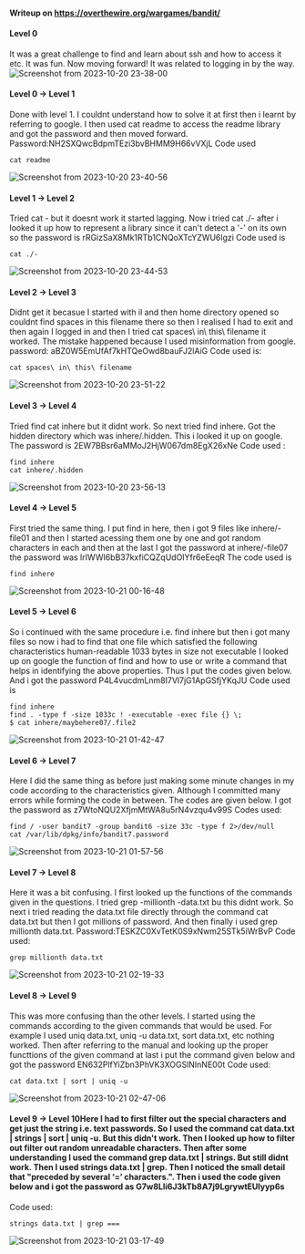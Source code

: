#### Writeup on https://overthewire.org/wargames/bandit/


#### Level 0

It was a great challenge to find and learn about ssh and how to access it etc. It was fun. Now moving forward!
It was related to logging in by the way.
![Screenshot from 2023-10-20 23-38-00](https://github.com/PML696/overthewire_bandit_writeup_PML/assets/138509535/c7d3a993-88c6-4c0c-8cbc-965161373488)

#### Level 0 -> Level 1

Done with level 1. I couldnt understand how to solve it at first then i learnt by referring to google.
I then used cat readme to access the readme library and got the password and then moved forward.
Password:NH2SXQwcBdpmTEzi3bvBHMM9H66vVXjL
Code used 
```
cat readme
```
![Screenshot from 2023-10-20 23-40-56](https://github.com/PML696/overthewire_bandit_writeup_PML/assets/138509535/000dce65-347e-4718-aedd-9c1beaa9cade)

#### Level 1 -> Level 2

Tried cat - but it doesnt work it started lagging.
Now i tried cat ./- after i looked it up how to represent a library since it can't detect a '-' on its own
so the password is rRGizSaX8Mk1RTb1CNQoXTcYZWU6lgzi
Code used is
```
cat ./-

```
![Screenshot from 2023-10-20 23-44-53](https://github.com/PML696/overthewire_bandit_writeup_PML/assets/138509535/95de76c3-bb8d-4192-b1b7-2349040362ee)

#### Level 2 -> Level 3

Didnt get it becasue I started with il and then home directory opened so couldnt find spaces in this filename there so then I realised I had to exit and then again I logged in and then I tried cat spaces\ in\ this\ filename it worked.
The mistake happened because I used misinformation from google.
password: aBZ0W5EmUfAf7kHTQeOwd8bauFJ2lAiG
Code used is:
```
cat spaces\ in\ this\ filename
```
![Screenshot from 2023-10-20 23-51-22](https://github.com/PML696/overthewire_bandit_writeup_PML/assets/138509535/3612a8af-e4cf-4ecb-b8ab-5fbcee7c83e5)

#### Level 3 -> Level 4

Tried find cat inhere but it didnt work. So next tried find inhere. Got the hidden directory which was inhere/.hidden. This i looked it up on google.
The password is 2EW7BBsr6aMMoJ2HjW067dm8EgX26xNe
Code used :
```
find inhere
cat inhere/.hidden
```
![Screenshot from 2023-10-20 23-56-13](https://github.com/PML696/overthewire_bandit_writeup_PML/assets/138509535/d3c731eb-2bdb-4912-a16d-be448eb3fa63)

#### Level 4 -> Level 5

First tried the same thing. I put find in here, then i got 9 files like inhere/-file01 and then I started acessing them one by one and got random characters in each and then at the last I got the password at inhere/-file07
the password was lrIWWI6bB37kxfiCQZqUdOIYfr6eEeqR
The code used is
```
find inhere
```
![Screenshot from 2023-10-21 00-16-48](https://github.com/PML696/overthewire_bandit_writeup_PML/assets/138509535/a854d62b-bfd7-44dd-88a1-7652cfa3f10b)

#### Level 5 -> Level 6

So i continued with the same procedure i.e. find inhere but then i got many files
so now i had to find that one file which satisfied the following characteristics
human-readable
1033 bytes in size
not executable
I looked up on google the function of find and how to use or write a command that helps in identifying the above properties. Thus I put the codes given below. And i got the password P4L4vucdmLnm8I7Vl7jG1ApGSfjYKqJU
Code used is
```
find inhere
find . -type f -size 1033c ! -executable -exec file {} \;
$ cat inhere/maybehere07/.file2
```
![Screenshot from 2023-10-21 01-42-47](https://github.com/PML696/overthewire_bandit_writeup_PML/assets/138509535/a7665031-ff69-4353-97f8-d7ee8b04c506)


#### Level 6 -> Level 7

Here I did the same thing as before just making some minute changes in my code according to the characteristics given. Although I committed many errors while forming the code in between. 
The codes are given below. I got the password as z7WtoNQU2XfjmMtWA8u5rN4vzqu4v99S
Codes used:
```
find / -user bandit7 -group bandit6 -size 33c -type f 2>/dev/null
cat /var/lib/dpkg/info/bandit7.password
```
![Screenshot from 2023-10-21 01-57-56](https://github.com/PML696/overthewire_bandit_writeup_PML/assets/138509535/1bff8d37-b4e4-45fd-ae6f-3aaba204cdd4)

#### Level 7 -> Level 8

Here it was a bit confusing. I first looked up the functions of the commands given in the questions. I tried grep -millionth -data.txt bu this didnt work. So next i tried reading the data.txt file directly through the command cat data.txt but then I got millions of password. And then finally i used grep millionth data.txt.
Password:TESKZC0XvTetK0S9xNwm25STk5iWrBvP
Code used:
```
grep millionth data.txt
```
![Screenshot from 2023-10-21 02-19-33](https://github.com/PML696/overthewire_bandit_writeup_PML/assets/138509535/a06025aa-3b22-465f-ac73-faede2852877)

#### Level 8 -> Level 9

This was more confusing than the other levels. I started using the commands according to the given commands that would be used. For example I used uniq data.txt, uniq -u data.txt, sort data.txt, etc nothing worked. Then after referring to the manual and looking up the proper functtions of the given command at last i put the command given below and got the password EN632PlfYiZbn3PhVK3XOGSlNInNE00t
Code used:
```
cat data.txt | sort | uniq -u
```
![Screenshot from 2023-10-21 02-47-06](https://github.com/PML696/overthewire_bandit_writeup_PML/assets/138509535/6b1e0938-7909-48d6-975d-2243ae8752d4)

#### Level 9 -> Level 10Here I had to first filter out  the special characters and get just the string i.e. text passwords. So I used the command cat data.txt | strings | sort | uniq -u. But this didn't work. Then I looked up how to filter out filter out random unreadable characters. Then after some understanding I used the command grep data.txt | strings. But still didnt work. Then I used strings data.txt | grep. Then I noticed the small detail that "preceded by several ‘=’ characters.". Then i used the code given below and i got the password as G7w8LIi6J3kTb8A7j9LgrywtEUlyyp6s
Code used:
```
strings data.txt | grep ===
```
![Screenshot from 2023-10-21 03-17-49](https://github.com/PML696/overthewire_bandit_writeup_PML/assets/138509535/edd9a75e-5c5d-4da6-999e-623193bd047b)







